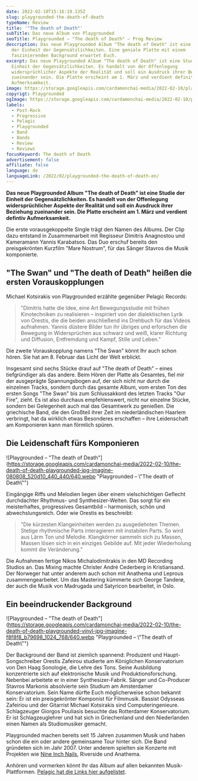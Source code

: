 ```yaml
---
date: 2022-02-10T15:16:19.135Z
slug: playgrounded-the-death-of-death
typeName: Review
title: '"The death of Death"'
subTitle: Das neue Album von Playgrounded
seoTitle: Playgrounded – "The death of Death" – Prog Review
description: Das neue Playgrounded Album "The death of Death" ist eine Studie
  der Einheit der Gegensätzlichkeiten. Eine geniale Platte mit einem
  faszinierenden Background erwartet Euch.
excerpt: Das neue Playgrounded Album "The death of Death" ist eine Studie der
  Einheit der Gegensätzlichkeiten. Es handelt von der Offenlegung
  widersprüchlicher Aspekte der Realität und soll ein Ausdruck ihrer Beziehung
  zueinander sein. Die Platte erscheint am 1. März und verdient definitiv
  Aufmerksamkeit.
image: https://storage.googleapis.com/cardamonchai-media/2022-02-10/playgrounded-the-death-of-death-jpg-imagine-080808_110f0e_1024_768/640.webp
copyrigt: Playgrounded
ogImage: https://storage.googleapis.com/cardamonchai-media/2022-02-10/playgrounded-fb-png-imagine-080808_110f0e_1200_628/640.webp
labels:
  - Post-Rock
  - Progressive
  - Pelagic
  - Playgrounded
  - Band
  - Bands
  - Review
  - Reviews
focusKeyword: The death of Death
advertisement: false
affiliate: false
language: de
languageLink: /2022/02/playgrounded-the-death-of-death-en/
---
```

**Das neue Playgrounded Album "The death of Death" ist eine Studie der Einheit der Gegensätzlichkeiten. Es handelt von der Offenlegung widersprüchlicher Aspekte der Realität und soll ein Ausdruck ihrer Beziehung zueinander sein. Die Platte erscheint am 1. März und verdient defintiv Aufmerksamkeit.**

Die erste vorausgekoppelte Single trägt den Namen des Albums. Der Clip dazu entstand in Zusammenarbeit mit Regisseur Dimitris Anagnostou und Kameramann Yannis Karabatsos. Das Duo erschuf bereits den preisgekrönten Kurzfilm "Mare Nostrum", für das Sänger Stavros die Musik komponierte.

## "The Swan" und "The death of Death" heißen die ersten Vorauskopplungen

Michael Kotsirakis von Playgrounded erzählte gegenüber Pelagic Records: 

> "Dimitris hatte die Idee, eine Art Bewegungsstudie mit frühen Kinotechniken zu realisieren – inspiriert von der dialektischen Lyrik von Orestis, die die beiden anschließend ins Drehbuch für das Videos aufnahmen. Yannis düstere Bilder tun ihr übriges und erforschen die Bewegung in Widersprüchen aus schwarz und weiß, klarer Richtung und Diffusion, Entfremdung und Kampf, Stille und Leben."

<YouTube id="ZEHC1EbBjD8" />

Die zweite Vorauskopplung namens "The Swan" könnt Ihr auch schon hören. Sie hat am 8. Februar das Licht der Welt erblickt.

<YouTube id="MXqDANwiadQ" />

Insgesamt sind sechs Stücke drauf auf "The death of Death" – eines tiefgründiger als das andere. Beim Hören der Platte als Gesamtes, fiel mir der ausgeprägte Spannungsbogen auf, der sich nicht nur durch die einzelnen Tracks,  sondern durch das gesamte Album, vom ersten Ton des ersten Songs "The Swan" bis zum Schlussakkord des letzten Tracks "Our Fire", zieht. Es ist also durchaus empfehlenswert, nicht nur einzelne Stücke, sondern bei Gelegenheit auch mal das Gesamtwerk zu genießen. Die griechische Band, die den Großteil ihrer Zeit im niederländischen Haarlem verbringt, hat da wirklich etwas Besonderes erschaffen – ihre Leidenschaft am Komponieren kann man förmlich spüren.

## Die Leidenschaft fürs Komponieren

![Playgrounded – "The death of Death"](https://storage.googleapis.com/cardamonchai-media/2022-02-10/the-death-of-death-playgrounded-jpg-imagine-080808_520d10_440_440/640.webp "Playgrounded – \\"The death of Death\\"")

Eingängige Riffs und Melodien liegen über einem vielschichtigen Geflecht durchdachter Rhythmus- und Synthesizer-Welten. Das sorgt für ein meisterhaftes, progressives Gesamtbild – harmonisch, schön und abwechslungsreich. Oder wie Orestis es beschreibt:

> "Die kürzesten Klangeinheiten werden zu ausgedehnten Themen. Stetige rhythmische Parts interagieren mit instabilen Parts. So wird aus Lärm Ton und Melodie. Klangkörner sammeln sich zu Massen, Massen lösen sich in ein einziges Gebilde auf. Mit jeder Wiederholung kommt die Veränderung."

Die Aufnahmen fertige Nikos Michalodimitrakis in den MD Recording Studios an. Das Mixing machte Christer André Cederberg in Kristiansand. Der Norweger hat unter anderem auch schon mit Anathema und Leprous zusammengearbeitet. Um das Mastering kümmerte sich George Tanderø, der auch die Musik von Madrugada und Satyricon bearbeitet, in Oslo.

## Ein beeindruckender Background

![Playgrounded – "The death of Death"](https://storage.googleapis.com/cardamonchai-media/2022-02-10/the-death-of-death-playgrounded-vinyl-jpg-imagine-f8f8f8_b79698_1024_768/640.webp "Playgrounded – \\"The death of Death\\"")

Der Background der Band ist ziemlich spannend: Produzent und Haupt-Songschreiber Orestis Zafeirou studierte am Königlichen Konservatorium von Den Haag Sonologie, die Lehre des Tons. Seine Ausbildung konzentrierte sich auf elektronische Musik und Produktionsforschung. Nebenbei arbeitete er in einer Synthesizer-Fabrik. Sänger und Co-Producer Stavros Markonis absolvierte sein Studium am Amsterdamer Konservatorium. Sein Name dürfte Euch möglicherweise schon bekannt sein: Er ist ein preisgekrönter Komponist für Filmmusik. Bassist Odysseas Zafeiriou und der Gitarrist Michael Kotsirakis sind Computeringenieure. Schlagzeuger Giorgos Pouliasis besuchte das Rotterdamer Konservatorium. Er ist Schlagzeuglehrer und hat sich in Griechenland und den Niederlanden einen Namen als Studiomusiker gemacht.

Playgrounded machen bereits seit 15 Jahren zusammen Musik und haben schon die ein oder andere gemeinsame Tour hinter sich. Die Band gründeten sich im Jahr 2007. Unter anderem spielten sie Konzerte mit Projekten wie [Nine Inch Nails](LINK), Riverside und Anathema.

Anhören und vormerken könnt Ihr das Album auf allen bekannten Musik-Plattformen. [Pelagic hat die Links hier aufgelistet](https://listen.pelagic-records.com/playgrounded).